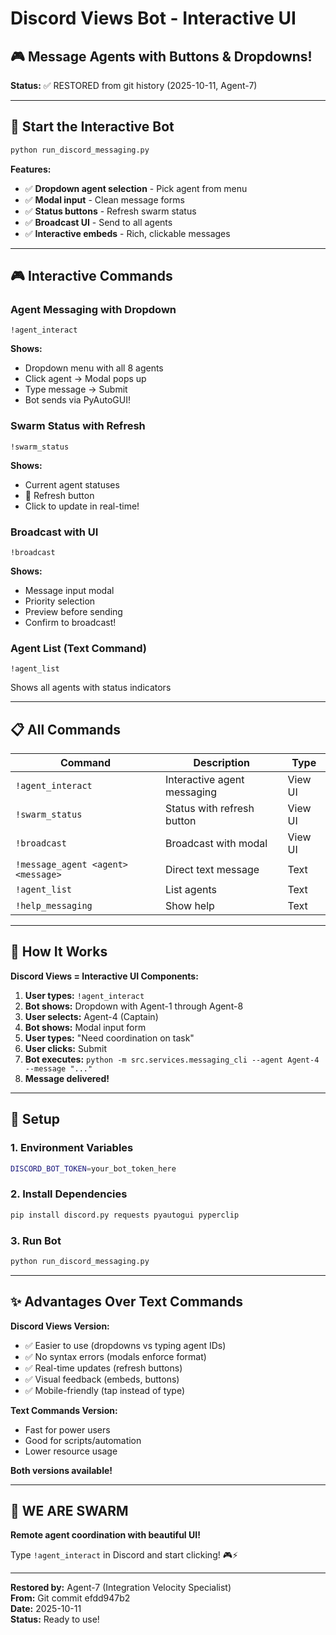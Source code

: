 # Discord Views Bot - Interactive UI
## 🎮 Message Agents with Buttons & Dropdowns!

**Status:** ✅ RESTORED from git history (2025-10-11, Agent-7)

---

## 🚀 Start the Interactive Bot

```bash
python run_discord_messaging.py
```

**Features:**
- ✅ **Dropdown agent selection** - Pick agent from menu
- ✅ **Modal input** - Clean message forms
- ✅ **Status buttons** - Refresh swarm status
- ✅ **Broadcast UI** - Send to all agents
- ✅ **Interactive embeds** - Rich, clickable messages

---

## 🎮 Interactive Commands

### Agent Messaging with Dropdown
```
!agent_interact
```
**Shows:**
- Dropdown menu with all 8 agents
- Click agent → Modal pops up
- Type message → Submit
- Bot sends via PyAutoGUI!

### Swarm Status with Refresh
```
!swarm_status
```
**Shows:**
- Current agent statuses
- 🔄 Refresh button
- Click to update in real-time!

### Broadcast with UI
```
!broadcast
```
**Shows:**
- Message input modal
- Priority selection
- Preview before sending
- Confirm to broadcast!

### Agent List (Text Command)
```
!agent_list
```
Shows all agents with status indicators

---

## 📋 All Commands

| Command | Description | Type |
|---------|-------------|------|
| `!agent_interact` | Interactive agent messaging | View UI |
| `!swarm_status` | Status with refresh button | View UI |
| `!broadcast` | Broadcast with modal | View UI |
| `!message_agent <agent> <message>` | Direct text message | Text |
| `!agent_list` | List agents | Text |
| `!help_messaging` | Show help | Text |

---

## 🎯 How It Works

**Discord Views = Interactive UI Components:**

1. **User types:** `!agent_interact`
2. **Bot shows:** Dropdown with Agent-1 through Agent-8
3. **User selects:** Agent-4 (Captain)
4. **Bot shows:** Modal input form
5. **User types:** "Need coordination on task"
6. **User clicks:** Submit
7. **Bot executes:** `python -m src.services.messaging_cli --agent Agent-4 --message "..."`
8. **Message delivered!**

---

## 🔧 Setup

### 1. Environment Variables
```bash
DISCORD_BOT_TOKEN=your_bot_token_here
```

### 2. Install Dependencies
```bash
pip install discord.py requests pyautogui pyperclip
```

### 3. Run Bot
```bash
python run_discord_messaging.py
```

---

## ✨ Advantages Over Text Commands

**Discord Views Version:**
- ✅ Easier to use (dropdowns vs typing agent IDs)
- ✅ No syntax errors (modals enforce format)
- ✅ Real-time updates (refresh buttons)
- ✅ Visual feedback (embeds, buttons)
- ✅ Mobile-friendly (tap instead of type)

**Text Commands Version:**
- Fast for power users
- Good for scripts/automation
- Lower resource usage

**Both versions available!**

---

## 🐝 WE ARE SWARM

**Remote agent coordination with beautiful UI!**

Type `!agent_interact` in Discord and start clicking! 🎮⚡

---

**Restored by:** Agent-7 (Integration Velocity Specialist)  
**From:** Git commit efdd947b2  
**Date:** 2025-10-11  
**Status:** Ready to use!

